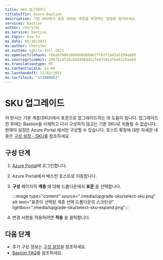 ```yaml
---
title: SKU 업그레이드
titleSuffix: Azure Bastion
description: 기본 SKU에서 표준 SKU로 계층을 변경하는 방법을 알아보세요.
services: bastion
author: cherylmc
ms.service: bastion
ms.topic: how-to
ms.date: 08/30/2021
ms.author: cherylmc
ms.custom: ignite-fall-2021
ms.openlocfilehash: f88ab798618608b8dbb0e27fb772a82a5199a889
ms.sourcegitcommit: 106f5c9fa5c6d3498dd1cfe63181a7ed4125ae6d
ms.translationtype: MT
ms.contentlocale: ko-KR
ms.lasthandoff: 11/02/2021
ms.locfileid: "131080862"
---
```

# <a name="upgrade-a-sku"></a>SKU 업그레이드

이 문서는 기본 계층(SKU)에서 표준으로 업그레이드하는 데 도움이 됩니다. 업그레이드한 후에는 Bastion을 삭제하고 다시 구성하지 않고는 기본 SKU로 되돌릴 수 없습니다. 현재이 설정은 Azure Portal 에서만 구성할 수 있습니다. 호스트 확장에 대한 자세한 내용은 [구성 설정 - SKU](configuration-settings.md#skus)를 참조하세요. 

## <a name="configuration-steps"></a>구성 단계

1. [Azure Portal](https://ms.portal.azure.com)에 로그인합니다.
1. Azure Portal에서 배스천 호스트로 이동합니다.
1. **구성** 페이지의 **계층** 에 대해 드롭다운에서 **표준** 을 선택합니다.

   :::image type="content" source="./media/upgrade-sku/select-sku.png" alt-text="표준이 선택된 계층 선택 드롭다운의 스크린샷" lightbox="./media/upgrade-sku/select-sku-expand.png":::

1. 변경 사항을 적용하려면 **적용** 을 클릭합니다.

## <a name="next-steps"></a>다음 단계

* 추가 구성 정보는 [구성 설정](configuration-settings.md)을 참조하세요.
* [Bastion FAQ](bastion-faq.md)를 참조하세요.
